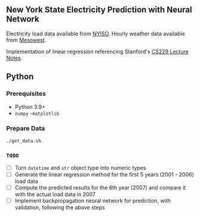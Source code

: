 ## New York State Electricity Prediction with Neural Network
Electricity load data available from [NYISO](http://mis.nyiso.com/public/P-58Clist.htm).
Hourly weather data available from [Mesowest](https://developers.synopticdata.com/mesonet/v2/stations/timeseries/).

Implementation of linear regression referencing Stanford's [CS229 Lecture Notes](http://cs229.stanford.edu/notes2020fall/notes2020fall/cs229-notes1.pdf).

## Python
### Prerequisites
- Python 3.9+
- `numpy`
-`matplotlib`

### Prepare Data
```bash
./get_data.sh
```

### `TODO`
- [ ] Turn `datetime` and `str` object type into numeric types
- [ ] Generate the linear regression method for the first 5 years (2001 - 2006) load data
- [ ] Compute the predicted results for the 6th year (2007) and compare it with the actual load data in 2007
- [ ] Implement backpropagation neural network for prediction, with validation, following the above steps